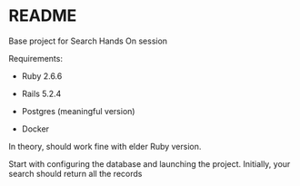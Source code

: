 # README

Base project for Search Hands On session

Requirements:

* Ruby 2.6.6

* Rails 5.2.4

* Postgres (meaningful version)

* Docker

In theory, should work fine with elder Ruby version.

Start with configuring the database and launching the project. 
Initially, your search should return all the records
